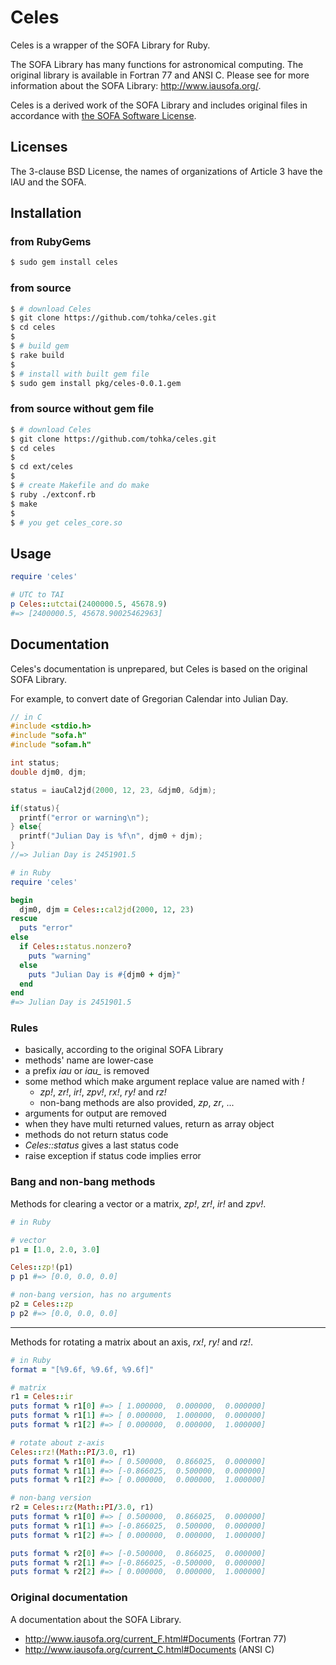 # Celes

Celes is a wrapper of the SOFA Library for Ruby.

The SOFA Library has many functions for astronomical computing. The original library is available in Fortran 77 and ANSI C. Please see for more information about the SOFA Library: http://www.iausofa.org/.

Celes is a derived work of the SOFA Library and includes original files in accordance with [the SOFA Software License](http://www.iausofa.org/tandc.html).

## Licenses

The 3-clause BSD License, the names of organizations of Article 3 have the IAU and the SOFA.

## Installation

### from RubyGems

```sh
$ sudo gem install celes
```

### from source

```sh
$ # download Celes
$ git clone https://github.com/tohka/celes.git
$ cd celes
$ 
$ # build gem
$ rake build
$ 
$ # install with built gem file
$ sudo gem install pkg/celes-0.0.1.gem
```

### from source without gem file

```sh
$ # download Celes
$ git clone https://github.com/tohka/celes.git
$ cd celes
$ 
$ cd ext/celes
$ 
$ # create Makefile and do make
$ ruby ./extconf.rb
$ make
$ 
$ # you get celes_core.so
```

## Usage

```ruby
require 'celes'

# UTC to TAI
p Celes::utctai(2400000.5, 45678.9)
#=> [2400000.5, 45678.90025462963]
```

## Documentation

Celes's documentation is unprepared, but Celes is based on the original SOFA Library.

For example, to convert date of Gregorian Calendar into Julian Day.

```c
// in C
#include <stdio.h>
#include "sofa.h"
#include "sofam.h"

int status;
double djm0, djm;

status = iauCal2jd(2000, 12, 23, &djm0, &djm);

if(status){
  printf("error or warning\n");
} else{
  printf("Julian Day is %f\n", djm0 + djm);
}
//=> Julian Day is 2451901.5
```

```ruby
# in Ruby
require 'celes'

begin
  djm0, djm = Celes::cal2jd(2000, 12, 23)
rescue
  puts "error"
else
  if Celes::status.nonzero?
    puts "warning"
  else
    puts "Julian Day is #{djm0 + djm}"
  end
end
#=> Julian Day is 2451901.5
```

### Rules

* basically, according to the original SOFA Library
* methods' name are lower-case
* a prefix <var>iau</var> or <var>iau_</var> is removed
* some method which make argument replace value are named with <var>!</var>
  * <var>zp!</var>, <var>zr!</var>, <var>ir!</var>, <var>zpv!</var>, <var>rx!</var>, <var>ry!</var> and <var>rz!</var>
  * non-bang methods are also provided, <var>zp</var>, <var>zr</var>, ...
* arguments for output are removed
* when they have multi returned values, return as array object
* methods do not return status code
* <var>Celes::status</var> gives a last status code
* raise exception if status code implies error

### Bang and non-bang methods

Methods for clearing a vector or a matrix, <var>zp!</var>, <var>zr!</var>, <var>ir!</var> and <var>zpv!</var>.

```ruby
# in Ruby

# vector
p1 = [1.0, 2.0, 3.0]

Celes::zp!(p1)
p p1 #=> [0.0, 0.0, 0.0]

# non-bang version, has no arguments
p2 = Celes::zp
p p2 #=> [0.0, 0.0, 0.0]
```

----

Methods for rotating a matrix about an axis, <var>rx!</var>, <var>ry!</var> and <var>rz!</var>.

```ruby
# in Ruby
format = "[%9.6f, %9.6f, %9.6f]"

# matrix
r1 = Celes::ir
puts format % r1[0] #=> [ 1.000000,  0.000000,  0.000000]
puts format % r1[1] #=> [ 0.000000,  1.000000,  0.000000]
puts format % r1[2] #=> [ 0.000000,  0.000000,  1.000000]

# rotate about z-axis
Celes::rz!(Math::PI/3.0, r1)
puts format % r1[0] #=> [ 0.500000,  0.866025,  0.000000]
puts format % r1[1] #=> [-0.866025,  0.500000,  0.000000]
puts format % r1[2] #=> [ 0.000000,  0.000000,  1.000000]

# non-bang version
r2 = Celes::rz(Math::PI/3.0, r1)
puts format % r1[0] #=> [ 0.500000,  0.866025,  0.000000]
puts format % r1[1] #=> [-0.866025,  0.500000,  0.000000]
puts format % r1[2] #=> [ 0.000000,  0.000000,  1.000000]

puts format % r2[0] #=> [-0.500000,  0.866025,  0.000000]
puts format % r2[1] #=> [-0.866025, -0.500000,  0.000000]
puts format % r2[2] #=> [ 0.000000,  0.000000,  1.000000]
```

### Original documentation

A documentation about the SOFA Library.

* http://www.iausofa.org/current_F.html#Documents (Fortran 77)
* http://www.iausofa.org/current_C.html#Documents (ANSI C)


